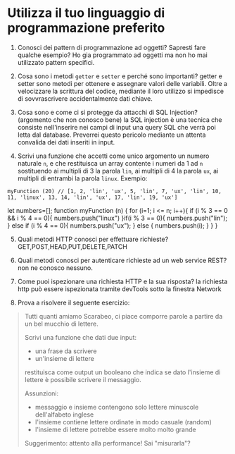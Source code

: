 # Utilizza il tuo linguaggio di programmazione preferito

1. Conosci dei pattern di programmazione ad oggetti? Sapresti fare qualche esempio?
Ho gia programmato ad oggetti ma non ho mai utilizzato pattern specifici.

2. Cosa sono i metodi `getter` e `setter` e perché sono importanti?
getter e setter sono metodi per ottenere e assegnare valori delle variabili.
Oltre a velocizzare la scrittura del codice, mediante il loro utilizzo si impedisce di sovvrascrivere accidentalmente dati chiave.

3. Cosa sono e come ci si protegge da attacchi di SQL Injection?
(argomento che non conosco bene) 
la SQL injection è una tecnica che consiste nell'inserire nei campi di input una query SQL che verrà poi letta dal database.
Preverrei questo pericolo mediante un attenta convalida dei dati inseriti in input. 
 
4. Scrivi una funzione che accetti come unico argomento un numero naturale `n`, e che restituisca un array contente i numeri da 1 ad `n` sostituendo ai multipli di 3 la parola `lin`, ai multipli di 4 la parola `ux`, ai multipli di entrambi la parola `linux`. Exempio:

```
myFunction (20) // [1, 2, 'lin', 'ux', 5, 'lin', 7, 'ux', 'lin', 10, 11, 'linux', 13, 14, 'lin', 'ux', 17, 'lin', 19, 'ux']
```
<!-- dichiaro in scope globale l'arrey vuoto -->
let numbers=[];
function myFunction (n) {
    <!-- assegno ad i il valore 1 e faccio ciclare finchè i non è minore o uguale a n -->
    for (i=1; i <= n; i++){
        <!-- se i è multiplo di 3 o 4 pusho la stringa "linux" in numbers -->
        if (i % 3 == 0 && i % 4 == 0){
          numbers.push("linux")
        <!-- se è multiplo di tre pusho "lin"  -->
        }if(i % 3 == 0){
          numbers.push("lin");
        <!-- se è multiplo di 4 pusho "ux" -->
        } else if (i % 4 == 0){
          numbers.push("ux");
        <!-- se non è multiplo ne di 3 ne di 4 pusho i -->
        } else {
          numbers.push(i);
        }
    }
}

5. Quali metodi HTTP conosci per effettuare richieste?
GET,POST,HEAD,PUT,DELETE,PATCH

6. Quali metodi conosci per autenticare richieste ad un web service REST?
non ne conosco nessuno. 

7. Come puoi ispezionare una richiesta HTTP e la sua risposta?
la richiesta http può essere ispezionata tramite devTools sotto la finestra Network

8. Prova a risolvere il seguente esercizio:

>   Tutti quanti amiamo Scarabeo, ci piace comporre parole a partire da un bel mucchio di lettere.
>
>   Scrivi una funzione che dati due input:
>
>   - una frase da scrivere
>   - un'insieme di lettere
>
>  restituisca come output un booleano che indica se dato l'insieme di lettere è possibile scrivere il messaggio.
>
>  Assunzioni:
>
>  - messaggio e insieme contengono solo lettere minuscole dell'alfabeto inglese
>  - l'insieme contiene lettere ordinate in modo casuale (random)
>  - l'insieme di lettere potrebbe essere molto molto grande
>
>  Suggerimento: attento alla performance! Sai "misurarla"?

